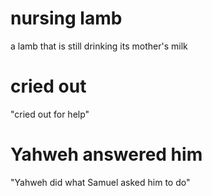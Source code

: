 # nursing lamb

a lamb that is still drinking its mother's milk

# cried out

"cried out for help"

# Yahweh answered him

"Yahweh did what Samuel asked him to do"

